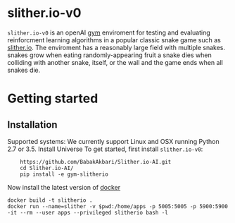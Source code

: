 # slither.io-v0

`slither.io-v0` is an openAI [gym](https://gym.openai.com/) enviroment for testing and evaluating reinforcment learning algorithms in a popular classic snake game such as [slither.io](http://slither.io/). The enviroment has a reasonably large field with multiple snakes. snakes grow when eating randomly-appearing fruit a snake dies when colliding with another snake, itself, or the wall and the game ends when all snakes die.   

Getting started
===============

Installation
------------

Supported systems:
We currently support Linux and OSX running Python 2.7 or 3.5.
Install Universe
To get started, first install ``slither.io-v0``:
~~~~~~~~~~~~~~~~~
    https://github.com/BabakAkbari/Slither.io-AI.git
    cd Slither.io-AI/
    pip install -e gym-slitherio				
~~~~~~~~~~~~~~~~~~
Now install the latest version of [docker](https://docs.docker.com/install/)
~~~~~~~~~~~~~~~~~~
docker build -t slitherio .
docker run --name=slither -v $pwd:/home/apps -p 5005:5005 -p 5900:5900 -it --rm --user apps --privileged slitherio bash -l
~~~~~~~~~~~~~~~~~~
